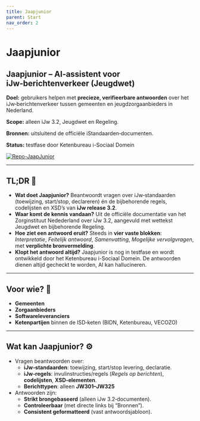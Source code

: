 ```yaml
---
title: Jaapjunior
parent: Start
nav_order: 2
---
```


# Jaapjunior

## Jaapjunior – AI‑assistent voor iJw‑berichtenverkeer (Jeugdwet)

**Doel:** gebruikers helpen met **precieze, verifieerbare antwoorden** over het iJw‑berichtenverkeer tussen gemeenten en jeugdzorgaanbieders in Nederland.

**Scope:** alleen iJw 3.2, Jeugdwet en Regeling.

**Bronnen:** uitsluitend de officiële iStandaarden‑documenten.

**Status:** testfase door Ketenbureau i-Sociaal Domein

[![Repo-JaapJunior](https://img.shields.io/badge/Repo-JaapJunior-purple?style=for-the-badge)](https://github.com/i-Sociaal-Lab/jaapjunior)

---

## TL;DR 🎯

- **Wat doet Jaapjunior?** Beantwoordt vragen over iJw‑standaarden (toewijzing, start/stop, declareren) én de bijbehorende regels, codelijsten en XSD’s van **iJw release 3.2**.
- **Waar komt de kennis vandaan?** Uit de officiële documentatie van het Zorginstituut Nedederland over iJw 3.2, aangevuld met wettekst Jeugdwet en bijbehorende Regeling.
- **Hoe ziet een antwoord eruit?** Steeds in **vier vaste blokken**: *Interpretatie*, *Feitelijk antwoord*, *Samenvatting*, *Mogelijke vervolgvragen*, met **verplichte bronvermelding**.
- **Klopt het antwoord altijd?** Jaapjunior is nog in testfase en wordt ontwikkeld door het Ketenbureau i-Sociaal Domein. De antwoorden dienen altijd gecheckt te worden, AI kan hallucineren.

---

## Voor wie? 🧭

- **Gemeenten**
- **Zorgaanbieders**
- **Softwareleveranciers**
- **Ketenpartijen** binnen de ISD‑keten (BIDN, Ketenbureau, VECOZO)

---

## Wat kan Jaapjunior? ⚙️

- Vragen beantwoorden over:
    - **iJw‑standaarden**: toewijzing, start/stop levering, declaratie.
    - **iJw‑regels**: invulinstructies/regels (*Regels op berichten*), **codelijsten**, **XSD‑elementen**.
    - **Berichttypen**: alleen **JW301–JW325**
- Antwoorden zijn:
    - **Strikt brongebaseerd** (alleen iJw 3.2‑documenten).
    - **Controleerbaar** (met directe links bij “Bronnen”).
    - **Consistent geformatteerd** (vast antwoordsjabloon).
